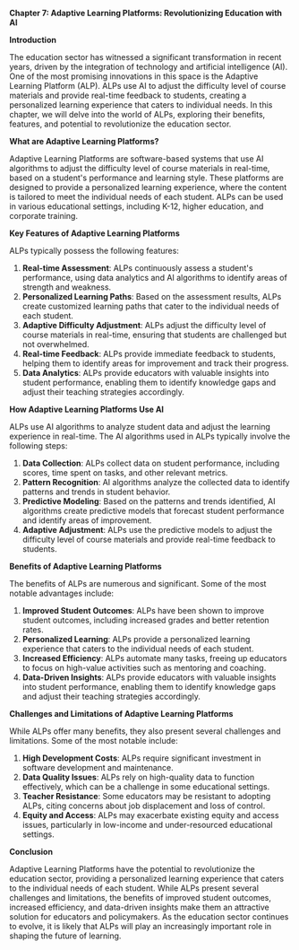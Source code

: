 **Chapter 7: Adaptive Learning Platforms: Revolutionizing Education with AI**

**Introduction**

The education sector has witnessed a significant transformation in recent years, driven by the integration of technology and artificial intelligence (AI). One of the most promising innovations in this space is the Adaptive Learning Platform (ALP). ALPs use AI to adjust the difficulty level of course materials and provide real-time feedback to students, creating a personalized learning experience that caters to individual needs. In this chapter, we will delve into the world of ALPs, exploring their benefits, features, and potential to revolutionize the education sector.

**What are Adaptive Learning Platforms?**

Adaptive Learning Platforms are software-based systems that use AI algorithms to adjust the difficulty level of course materials in real-time, based on a student's performance and learning style. These platforms are designed to provide a personalized learning experience, where the content is tailored to meet the individual needs of each student. ALPs can be used in various educational settings, including K-12, higher education, and corporate training.

**Key Features of Adaptive Learning Platforms**

ALPs typically possess the following features:

1. **Real-time Assessment**: ALPs continuously assess a student's performance, using data analytics and AI algorithms to identify areas of strength and weakness.
2. **Personalized Learning Paths**: Based on the assessment results, ALPs create customized learning paths that cater to the individual needs of each student.
3. **Adaptive Difficulty Adjustment**: ALPs adjust the difficulty level of course materials in real-time, ensuring that students are challenged but not overwhelmed.
4. **Real-time Feedback**: ALPs provide immediate feedback to students, helping them to identify areas for improvement and track their progress.
5. **Data Analytics**: ALPs provide educators with valuable insights into student performance, enabling them to identify knowledge gaps and adjust their teaching strategies accordingly.

**How Adaptive Learning Platforms Use AI**

ALPs use AI algorithms to analyze student data and adjust the learning experience in real-time. The AI algorithms used in ALPs typically involve the following steps:

1. **Data Collection**: ALPs collect data on student performance, including scores, time spent on tasks, and other relevant metrics.
2. **Pattern Recognition**: AI algorithms analyze the collected data to identify patterns and trends in student behavior.
3. **Predictive Modeling**: Based on the patterns and trends identified, AI algorithms create predictive models that forecast student performance and identify areas of improvement.
4. **Adaptive Adjustment**: ALPs use the predictive models to adjust the difficulty level of course materials and provide real-time feedback to students.

**Benefits of Adaptive Learning Platforms**

The benefits of ALPs are numerous and significant. Some of the most notable advantages include:

1. **Improved Student Outcomes**: ALPs have been shown to improve student outcomes, including increased grades and better retention rates.
2. **Personalized Learning**: ALPs provide a personalized learning experience that caters to the individual needs of each student.
3. **Increased Efficiency**: ALPs automate many tasks, freeing up educators to focus on high-value activities such as mentoring and coaching.
4. **Data-Driven Insights**: ALPs provide educators with valuable insights into student performance, enabling them to identify knowledge gaps and adjust their teaching strategies accordingly.

**Challenges and Limitations of Adaptive Learning Platforms**

While ALPs offer many benefits, they also present several challenges and limitations. Some of the most notable include:

1. **High Development Costs**: ALPs require significant investment in software development and maintenance.
2. **Data Quality Issues**: ALPs rely on high-quality data to function effectively, which can be a challenge in some educational settings.
3. **Teacher Resistance**: Some educators may be resistant to adopting ALPs, citing concerns about job displacement and loss of control.
4. **Equity and Access**: ALPs may exacerbate existing equity and access issues, particularly in low-income and under-resourced educational settings.

**Conclusion**

Adaptive Learning Platforms have the potential to revolutionize the education sector, providing a personalized learning experience that caters to the individual needs of each student. While ALPs present several challenges and limitations, the benefits of improved student outcomes, increased efficiency, and data-driven insights make them an attractive solution for educators and policymakers. As the education sector continues to evolve, it is likely that ALPs will play an increasingly important role in shaping the future of learning.